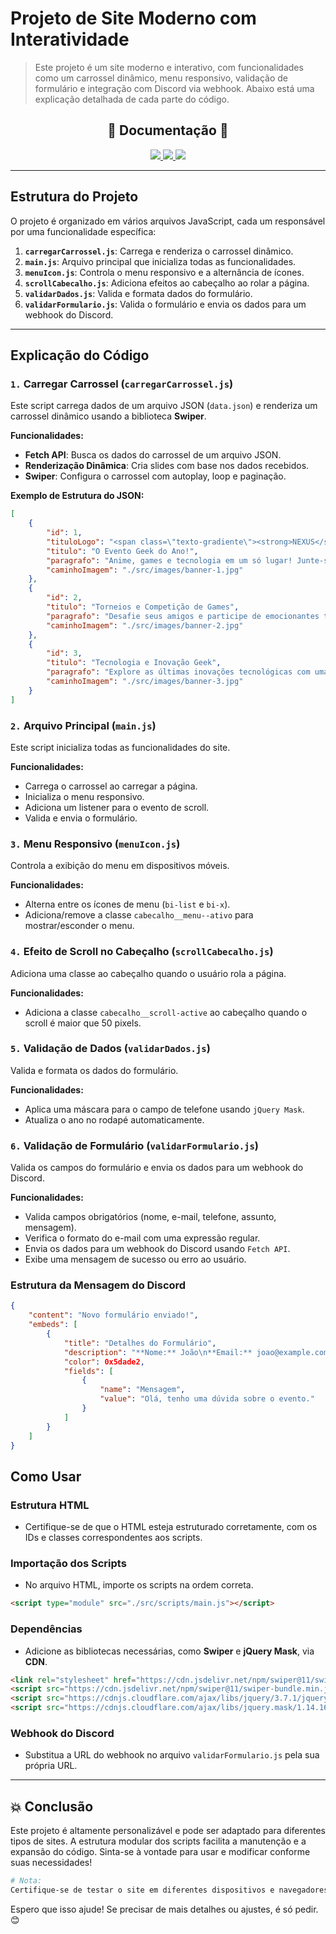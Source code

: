 # Projeto de Site Moderno com Interatividade
> Este projeto é um site moderno e interativo, com funcionalidades como um carrossel dinâmico, menu responsivo, validação de formulário e integração com Discord via webhook. Abaixo está uma explicação detalhada de cada parte do código.

<section align="center">
    <h2>📑 Documentação 📑</h2>
    <div>
        <a href="./docs/indexHtml.md">
            <img src="https://img.shields.io/static/v1?label=Pagina%20Incial&message=%20&color=f0f0f0&style=for-the-badge" />
        </a>
        <a href="./docs/indexHtml.md">
            <img src="https://img.shields.io/static/v1?label=Pagina%20Incial&message=%20&color=70a9ff&style=for-the-badge" />
        </a>
        <a href="./docs/styles.md">
            <img src="https://img.shields.io/static/v1?label=Estilizacao&message=%20&color=70a9ff&style=for-the-badge" />
        </a>
    </div>
</section>

---

## Estrutura do Projeto

O projeto é organizado em vários arquivos JavaScript, cada um responsável por uma funcionalidade específica:

1. **`carregarCarrossel.js`**: Carrega e renderiza o carrossel dinâmico.
2. **`main.js`**: Arquivo principal que inicializa todas as funcionalidades.
3. **`menuIcon.js`**: Controla o menu responsivo e a alternância de ícones.
4. **`scrollCabecalho.js`**: Adiciona efeitos ao cabeçalho ao rolar a página.
5. **`validarDados.js`**: Valida e formata dados do formulário.
6. **`validarFormulario.js`**: Valida o formulário e envia os dados para um webhook do Discord.

---

## Explicação do Código

### `1.` **Carregar Carrossel (`carregarCarrossel.js`)**
Este script carrega dados de um arquivo JSON (`data.json`) e renderiza um carrossel dinâmico usando a biblioteca **Swiper**.

**Funcionalidades:**
- **Fetch API**: Busca os dados do carrossel de um arquivo JSON.
- **Renderização Dinâmica**: Cria slides com base nos dados recebidos.
- **Swiper**: Configura o carrossel com autoplay, loop e paginação.

**Exemplo de Estrutura do JSON:**
```json
[
    {
        "id": 1,
        "tituloLogo": "<span class=\"texto-gradiente\"><strong>NEXUS</strong>CON25</span>",
        "titulo": "O Evento Geek do Ano!",
        "paragrafo": "Anime, games e tecnologia em um só lugar! Junte-se à NexusCon 2025 e viva a experiência geek definitiva com cosplays incríveis, torneios e muito mais.",
        "caminhoImagem": "./src/images/banner-1.jpg"
    },
    {
        "id": 2,
        "titulo": "Torneios e Competição de Games",
        "paragrafo": "Desafie seus amigos e participe de emocionantes torneios de games! A NexusCon oferece uma programação repleta de competições de jogos populares, com prêmios incríveis e muita diversão.",
        "caminhoImagem": "./src/images/banner-2.jpg"
    },
    {
        "id": 3,
        "titulo": "Tecnologia e Inovação Geek",
        "paragrafo": "Explore as últimas inovações tecnológicas com uma abordagem geek! A NexusCon traz o que há de mais novo em gadgets, dispositivos e novidades da indústria tech, tudo com um toque nerd.",
        "caminhoImagem": "./src/images/banner-3.jpg"
    }
]

```

### `2.` **Arquivo Principal (`main.js`)**
Este script inicializa todas as funcionalidades do site.

**Funcionalidades:**
- Carrega o carrossel ao carregar a página.
- Inicializa o menu responsivo.
- Adiciona um listener para o evento de scroll.
- Valida e envia o formulário.

### `3.` **Menu Responsivo (`menuIcon.js`)**
Controla a exibição do menu em dispositivos móveis.

**Funcionalidades:**
- Alterna entre os ícones de menu (`bi-list` e `bi-x`).
- Adiciona/remove a classe `cabecalho__menu--ativo` para mostrar/esconder o menu.

### `4.` **Efeito de Scroll no Cabeçalho (`scrollCabecalho.js`)**
Adiciona uma classe ao cabeçalho quando o usuário rola a página.

**Funcionalidades:**
- Adiciona a classe `cabecalho__scroll-active` ao cabeçalho quando o scroll é maior que 50 pixels.

### `5.` **Validação de Dados (`validarDados.js`)**
Valida e formata os dados do formulário.

**Funcionalidades:**
- Aplica uma máscara para o campo de telefone usando `jQuery Mask`.
- Atualiza o ano no rodapé automaticamente.

### `6.` **Validação de Formulário (`validarFormulario.js`)**
Valida os campos do formulário e envia os dados para um webhook do Discord.

**Funcionalidades:**
- Valida campos obrigatórios (nome, e-mail, telefone, assunto, mensagem).
- Verifica o formato do e-mail com uma expressão regular.
- Envia os dados para um webhook do Discord usando `Fetch API`.
- Exibe uma mensagem de sucesso ou erro ao usuário.

### Estrutura da Mensagem do Discord

```json
{
    "content": "Novo formulário enviado!",
    "embeds": [
        {
            "title": "Detalhes do Formulário",
            "description": "**Nome:** João\n**Email:** joao@example.com\n**Telefone:** (11) 98765-4321\n**Assunto:** Dúvida",
            "color": 0x5dade2,
            "fields": [
                {
                    "name": "Mensagem",
                    "value": "Olá, tenho uma dúvida sobre o evento."
                }
            ]
        }
    ]
}
```

## Como Usar

### **Estrutura HTML**
- Certifique-se de que o HTML esteja estruturado corretamente, com os IDs e classes correspondentes aos scripts.

### **Importação dos Scripts**
- No arquivo HTML, importe os scripts na ordem correta.
```html
<script type="module" src="./src/scripts/main.js"></script>
```

### **Dependências**
- Adicione as bibliotecas necessárias, como **Swiper** e **jQuery Mask**, via **CDN**.
```html
<link rel="stylesheet" href="https://cdn.jsdelivr.net/npm/swiper@11/swiper-bundle.min.css" />
<script src="https://cdn.jsdelivr.net/npm/swiper@11/swiper-bundle.min.js"></script>
<script src="https://cdnjs.cloudflare.com/ajax/libs/jquery/3.7.1/jquery.min.js"></script>
<script src="https://cdnjs.cloudflare.com/ajax/libs/jquery.mask/1.14.16/jquery.mask.min.js"></script>
```

### **Webhook do Discord**
- Substitua a URL do webhook no arquivo `validarFormulario.js` pela sua própria URL.

---

## 💥 Conclusão
Este projeto é altamente personalizável e pode ser adaptado para diferentes tipos de sites. A estrutura modular dos scripts facilita a manutenção e a expansão do código. Sinta-se à vontade para usar e modificar conforme suas necessidades!

```bash
# Nota: 
Certifique-se de testar o site em diferentes dispositivos e navegadores para garantir a compatibilidade e a responsividade.
```

Espero que isso ajude! Se precisar de mais detalhes ou ajustes, é só pedir. 😊
